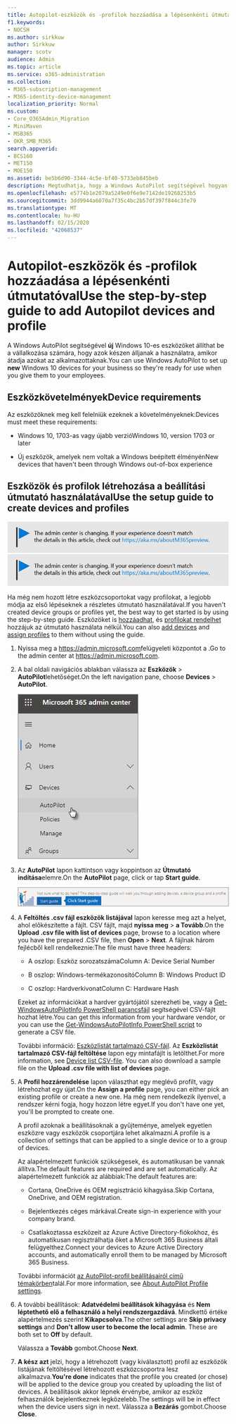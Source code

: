```yaml
---
title: Autopilot-eszközök és -profilok hozzáadása a lépésenkénti útmutatóval
f1.keywords:
- NOCSH
ms.author: sirkkuw
author: Sirkkuw
manager: scotv
audience: Admin
ms.topic: article
ms.service: o365-administration
ms.collection:
- M365-subscription-management
- M365-identity-device-management
localization_priority: Normal
ms.custom:
- Core_O365Admin_Migration
- MiniMaven
- MSB365
- OKR_SMB_M365
search.appverid:
- BCS160
- MET150
- MOE150
ms.assetid: be5b6d90-3344-4c5e-bf40-5733eb845beb
description: Megtudhatja, hogy a Windows AutoPilot segítségével hogyan állíthatja be az új Windows 10-es eszközöket a vállalkozása számára.
ms.openlocfilehash: e5774b1e2079a5249e0f6e9e7142de19268253b5
ms.sourcegitcommit: 3dd9944a6070a7f35c4bc2b57df397f844c3fe79
ms.translationtype: MT
ms.contentlocale: hu-HU
ms.lasthandoff: 02/15/2020
ms.locfileid: "42068537"
---
```

# <a name="use-the-step-by-step-guide-to-add-autopilot-devices-and-profile"></a><span data-ttu-id="de408-103">Autopilot-eszközök és -profilok hozzáadása a lépésenkénti útmutatóval</span><span class="sxs-lookup"><span data-stu-id="de408-103">Use the step-by-step guide to add Autopilot devices and profile</span></span>

<span data-ttu-id="de408-104">A Windows AutoPilot segítségével **új** Windows 10-es eszközöket állíthat be a vállalkozása számára, hogy azok készen álljanak a használatra, amikor átadja azokat az alkalmazottaknak.</span><span class="sxs-lookup"><span data-stu-id="de408-104">You can use Windows AutoPilot to set up **new** Windows 10 devices for your business so they're ready for use when you give them to your employees.</span></span>
  
## <a name="device-requirements"></a><span data-ttu-id="de408-105">Eszközkövetelmények</span><span class="sxs-lookup"><span data-stu-id="de408-105">Device requirements</span></span>

<span data-ttu-id="de408-106">Az eszközöknek meg kell felelniük ezeknek a követelményeknek:</span><span class="sxs-lookup"><span data-stu-id="de408-106">Devices must meet these requirements:</span></span>
  
- <span data-ttu-id="de408-107">Windows 10, 1703-as vagy újabb verzió</span><span class="sxs-lookup"><span data-stu-id="de408-107">Windows 10, version 1703 or later</span></span>
    
- <span data-ttu-id="de408-108">Új eszközök, amelyek nem voltak a Windows beépített élményén</span><span class="sxs-lookup"><span data-stu-id="de408-108">New devices that haven't been through Windows out-of-box experience</span></span>
    
## <a name="use-the-setup-guide-to-create-devices-and-profiles"></a><span data-ttu-id="de408-109">Eszközök és profilok létrehozása a beállítási útmutató használatával</span><span class="sxs-lookup"><span data-stu-id="de408-109">Use the setup guide to create devices and profiles</span></span>

<span data-ttu-id="de408-110">[![A megjelenő címke figyelmeztet a felügyeleti központ változásaira, további részleteket itt talál: aka.ms/aboutM365preview.](../media/m365admincenterchanging.png)](https://docs.microsoft.com/office365/admin/microsoft-365-admin-center-preview)</span><span class="sxs-lookup"><span data-stu-id="de408-110">[![Label to let you know the admin center is changing and you can find more details at aka.ms/aboutM365preview.](../media/m365admincenterchanging.png)](https://docs.microsoft.com/office365/admin/microsoft-365-admin-center-preview)</span></span>

<span data-ttu-id="de408-111">Ha még nem hozott létre eszközcsoportokat vagy profilokat, a legjobb módja az első lépéseknek a részletes útmutató használatával.</span><span class="sxs-lookup"><span data-stu-id="de408-111">If you haven't created device groups or profiles yet, the best way to get started is by using the step-by-step guide.</span></span> <span data-ttu-id="de408-112">Eszközöket is [hozzáadhat,](create-and-edit-autopilot-devices.md) és [profilokat rendelhet](create-and-edit-autopilot-profiles.md) hozzájuk az útmutató használata nélkül.</span><span class="sxs-lookup"><span data-stu-id="de408-112">You can also [add devices](create-and-edit-autopilot-devices.md) and [assign profiles](create-and-edit-autopilot-profiles.md) to them without using the guide.</span></span> 
  
1. <span data-ttu-id="de408-113">Nyissa meg a <a href="https://go.microsoft.com/fwlink/p/?linkid=837890" target="_blank">https://admin.microsoft.com</a>felügyeleti központot a .</span><span class="sxs-lookup"><span data-stu-id="de408-113">Go to the admin center at <a href="https://go.microsoft.com/fwlink/p/?linkid=837890" target="_blank">https://admin.microsoft.com</a>.</span></span>

2. <span data-ttu-id="de408-114">A bal oldali navigációs ablakban válassza az **Eszközök** \> **AutoPilot**lehetőséget.</span><span class="sxs-lookup"><span data-stu-id="de408-114">On the left navigation pane, choose **Devices** \> **AutoPilot**.</span></span>

    ![A felügyeleti központban válassza az eszközök, majd az AutoPilot lehetőséget.](../media/AutoPilot.png)
  
2. <span data-ttu-id="de408-116">Az **AutoPilot** lapon kattintson vagy koppintson az **Útmutató indítása**elemre.</span><span class="sxs-lookup"><span data-stu-id="de408-116">On the **AutoPilot** page, click or tap **Start guide**.</span></span>
    
    ![Click Start guide for step-by-step instructions for Autopilot.](../media/31662655-d1e6-437d-87ea-c0dec5da56f7.png)
  
3. <span data-ttu-id="de408-118">A **Feltöltés .csv fájl eszközök listájával** lapon keresse meg azt a helyet, ahol előkészítette a fájlt. CSV fájlt, majd **nyissa meg** \> **a Tovább**.</span><span class="sxs-lookup"><span data-stu-id="de408-118">On the **Upload .csv file with list of devices** page, browse to a location where you have the prepared .CSV file, then **Open** \> **Next**.</span></span> <span data-ttu-id="de408-119">A fájlnak három fejlécből kell rendelkeznie:</span><span class="sxs-lookup"><span data-stu-id="de408-119">The file must have three headers:</span></span>
    
    - <span data-ttu-id="de408-120">A oszlop: Eszköz sorozatszáma</span><span class="sxs-lookup"><span data-stu-id="de408-120">Column A: Device Serial Number</span></span>
    
    - <span data-ttu-id="de408-121">B oszlop: Windows-termékazonosító</span><span class="sxs-lookup"><span data-stu-id="de408-121">Column B: Windows Product ID</span></span>
    
    - <span data-ttu-id="de408-122">C oszlop: Hardverkivonat</span><span class="sxs-lookup"><span data-stu-id="de408-122">Column C: Hardware Hash</span></span>
    
    <span data-ttu-id="de408-123">Ezeket az információkat a hardver gyártójától szerezheti be, vagy a [Get-WindowsAutoPilotInfo PowerShell parancsfájl](https://www.powershellgallery.com/packages/Get-WindowsAutoPilotInfo) segítségével CSV-fájlt hozhat létre.</span><span class="sxs-lookup"><span data-stu-id="de408-123">You can get this information from your hardware vendor, or you can use the [Get-WindowsAutoPilotInfo PowerShell script](https://www.powershellgallery.com/packages/Get-WindowsAutoPilotInfo) to generate a CSV file.</span></span> 
    
    <span data-ttu-id="de408-p103">További információ: [Eszközlistát tartalmazó CSV-fájl](https://support.office.com/article/932e3676-2491-49f0-9177-d893d2f5276e). Az **Eszközlistát tartalmazó CSV-fájl feltöltése** lapon egy mintafájlt is letölthet.</span><span class="sxs-lookup"><span data-stu-id="de408-p103">For more information, see [Device list CSV-file](https://support.office.com/article/932e3676-2491-49f0-9177-d893d2f5276e). You can also download a sample file on the **Upload .csv file with list of devices** page.</span></span> 
    
4. <span data-ttu-id="de408-126">A **Profil hozzárendelése** lapon választhat egy meglévő profilt, vagy létrehozhat egy újat.</span><span class="sxs-lookup"><span data-stu-id="de408-126">On the **Assign a profile** page, you can either pick an existing profile or create a new one.</span></span> <span data-ttu-id="de408-127">Ha még nem rendelkezik ilyenvel, a rendszer kérni fogja, hogy hozzon létre egyet.</span><span class="sxs-lookup"><span data-stu-id="de408-127">If you don't have one yet, you'll be prompted to create one.</span></span> 
    
    <span data-ttu-id="de408-128">A profil azoknak a beállításoknak a gyűjteménye, amelyek egyetlen eszközre vagy eszközök csoportjára lehet alkalmazni.</span><span class="sxs-lookup"><span data-stu-id="de408-128">A profile is a collection of settings that can be applied to a single device or to a group of devices.</span></span>
    
    <span data-ttu-id="de408-129">Az alapértelmezett funkciók szükségesek, és automatikusan be vannak állítva.</span><span class="sxs-lookup"><span data-stu-id="de408-129">The default features are required and are set automatically.</span></span> <span data-ttu-id="de408-130">Az alapértelmezett funkciók az alábbiak:</span><span class="sxs-lookup"><span data-stu-id="de408-130">The default features are:</span></span>
    
    - <span data-ttu-id="de408-131">Cortana, OneDrive és OEM regisztráció kihagyása.</span><span class="sxs-lookup"><span data-stu-id="de408-131">Skip Cortana, OneDrive, and OEM registration.</span></span>
    
    - <span data-ttu-id="de408-132">Bejelentkezés céges márkával.</span><span class="sxs-lookup"><span data-stu-id="de408-132">Create sign-in experience with your company brand.</span></span>
    
    - <span data-ttu-id="de408-133">Csatlakoztassa eszközeit az Azure Active Directory-fiókokhoz, és automatikusan regisztrálhatja őket a Microsoft 365 Business általi felügyelthez.</span><span class="sxs-lookup"><span data-stu-id="de408-133">Connect your devices to Azure Active Directory accounts, and automatically enroll them to be managed by Microsoft 365 Business.</span></span>
    
    <span data-ttu-id="de408-134">További információt [az AutoPilot-profil beállításairól című témakörben](autopilot-profile-settings.md)talál.</span><span class="sxs-lookup"><span data-stu-id="de408-134">For more information, see [About AutoPilot Profile settings](autopilot-profile-settings.md).</span></span> 
    
5. <span data-ttu-id="de408-135">A további beállítások: **Adatvédelmi beállítások kihagyása** és **Nem léptethető elő a felhasználó a helyi rendszergazdává**. Mindkettő értéke alapértelmezés szerint **Kikapcsolva**.</span><span class="sxs-lookup"><span data-stu-id="de408-135">The other settings are **Skip privacy settings** and **Don't allow user to become the local admin**. These are both set to **Off** by default.</span></span> 
    
    <span data-ttu-id="de408-136">Válassza a **Tovább** gombot.</span><span class="sxs-lookup"><span data-stu-id="de408-136">Choose **Next**.</span></span>
    
6. <span data-ttu-id="de408-137">**A kész azt** jelzi, hogy a létrehozott (vagy kiválasztott) profil az eszközök listájának feltöltésével létrehozott eszközcsoportra lesz alkalmazva.</span><span class="sxs-lookup"><span data-stu-id="de408-137">**You're done** indicates that the profile you created (or chose) will be applied to the device group you created by uploading the list of devices.</span></span> <span data-ttu-id="de408-138">A beállítások akkor lépnek érvénybe, amikor az eszköz felhasználók bejelentkeznek legközelebb.</span><span class="sxs-lookup"><span data-stu-id="de408-138">The settings will be in effect when the device users sign in next.</span></span> <span data-ttu-id="de408-139">Válassza a **Bezárás** gombot.</span><span class="sxs-lookup"><span data-stu-id="de408-139">Choose **Close**.</span></span>
    
